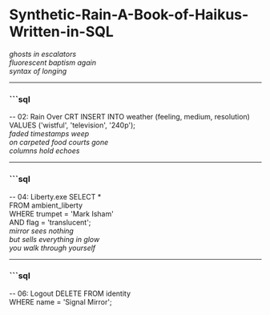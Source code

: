 # Synthetic-Rain-A-Book-of-Haikus-Written-in-SQL
*ghosts in escalators*  
*fluorescent baptism again*  
*syntax of longing*

---

### ```sql
-- 02: Rain Over CRT
INSERT INTO weather (feeling, medium, resolution)  
VALUES ('wistful', 'television', '240p');  
*faded timestamps weep*  
*on carpeted food courts gone*  
*columns hold echoes*

---

### ```sql
-- 04: Liberty.exe
SELECT *  
FROM ambient_liberty  
WHERE trumpet = 'Mark Isham'  
AND flag = 'translucent';  
*mirror sees nothing*  
*but sells everything in glow*  
*you walk through yourself*

---

### ```sql
-- 06: Logout
DELETE FROM identity  
WHERE name = 'Signal Mirror';  
